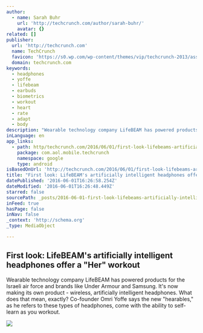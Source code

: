 ```yaml
---
author:
  - name: Sarah Buhr
    url: 'http://techcrunch.com/author/sarah-buhr/'
    avatar: {}
related: []
publisher:
  url: 'http://techcrunch.com'
  name: TechCrunch
  favicon: 'https://s0.wp.com/wp-content/themes/vip/techcrunch-2013/assets/images/favicon.ico'
  domain: techcrunch.com
keywords:
  - headphones
  - yoffe
  - lifebeam
  - earbuds
  - biometrics
  - workout
  - heart
  - rate
  - adapt
  - body
description: "Wearable technology company LifeBEAM has powered products for the Israeli air force and brands like Under Armour and Samsung. It's now making its own product - wireless, artificially intelligent headphones. What does that mean, exactly? Co-founder Omri Yoffe says the new \"hearables,\" as he refers to these types of headphones, come with the ability to self-learn as you workout."
inLanguage: en
app_links:
  - path: http/techcrunch.com/2016/06/01/first-look-lifebeams-artificially-intelligent-headphones-for-that-her-like-workout/
    package: com.aol.mobile.techcrunch
    namespace: google
    type: android
isBasedOnUrl: 'http://techcrunch.com/2016/06/01/first-look-lifebeams-artificially-intelligent-headphones-for-that-her-like-workout/'
title: "First look: LifeBEAM's artificially intelligent headphones offer a \"Her\" workout"
datePublished: '2016-06-01T16:26:58.254Z'
dateModified: '2016-06-01T16:26:48.449Z'
starred: false
sourcePath: _posts/2016-06-01-first-look-lifebeams-artificially-intelligent-headphones-o.md
inFeed: true
hasPage: false
inNav: false
_context: 'http://schema.org'
_type: MediaObject

---
```

<article style=""><h1>First look: LifeBEAM's artificially intelligent headphones offer a "Her" workout</h1><p>Wearable technology company LifeBEAM has powered products for the Israeli air force and brands like Under Armour and Samsung. It's now making its own product - wireless, artificially intelligent headphones. What does that mean, exactly? Co-founder Omri Yoffe says the new "hearables," as he refers to these types of headphones, come with the ability to self-learn as you workout.</p><img src="https://tctechcrunch2011.files.wordpress.com/2016/05/dsc00354.jpg?w=764&amp;h=400&amp;crop=1" /></article>